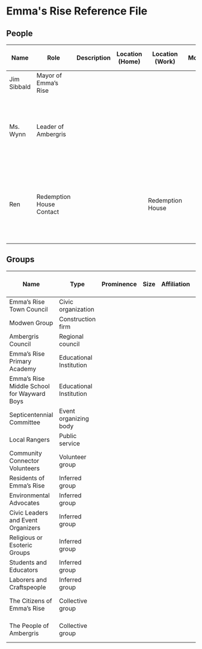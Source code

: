 # Emma's Rise Reference File

## People

| Name        | Role                     | Description | Location (Home) | Location (Work)  | Motivations | Links to PCs | Established Facts                                                                       | Notes |
| ----------- | ------------------------ | ----------- | --------------- | ---------------- | ----------- | ------------ | --------------------------------------------------------------------------------------- | ----- |
| Jim Sibbald | Mayor of Emma’s Rise     |             |                 |                  |             |              |                                                                                         |       |
| Ms. Wynn    | Leader of Ambergris      |             |                 |                  |             |              | Mentioned in Newsletter, Pg 1; described as influential in campaign intro               |       |
| Ren         | Redemption House Contact |             |                 | Redemption House |             |              | Mentioned in Newsletter, linked to image of Redemption House ("Your Light in the Dark") |       |

## Groups

| Name                                       | Type                    | Prominence | Size | Affiliation | Location    | Motivations/Goals                                     | Links to PCs | Established Facts         | Notes |
| ------------------------------------------ | ----------------------- | ---------- | ---- | ----------- | ----------- | ----------------------------------------------------- | ------------ | ------------------------- | ----- |
| Emma’s Rise Town Council                   | Civic organization      |            |      |             |             |                                                       |              |                           |       |
| Modwen Group                               | Construction firm       |            |      |             |             |                                                       |              |                           |       |
| Ambergris Council                          | Regional council        |            |      |             |             |                                                       |              |                           |       |
| Emma’s Rise Primary Academy                | Educational Institution |            |      |             |             |                                                       |              |                           |       |
| Emma’s Rise Middle School for Wayward Boys | Educational Institution |            |      |             |             |                                                       |              |                           |       |
| Septicentennial Committee                  | Event organizing body   |            |      |             |             |                                                       |              |                           |       |
| Local Rangers                              | Public service          |            |      |             |             |                                                       |              |                           |       |
| Community Connector Volunteers             | Volunteer group         |            |      |             |             |                                                       |              |                           |       |
| Residents of Emma’s Rise                   | Inferred group          |            |      |             |             |                                                       |              |                           |       |
| Environmental Advocates                    | Inferred group          |            |      |             |             |                                                       |              |                           |       |
| Civic Leaders and Event Organizers         | Inferred group          |            |      |             |             |                                                       |              |                           |       |
| Religious or Esoteric Groups               | Inferred group          |            |      |             |             |                                                       |              |                           |       |
| Students and Educators                     | Inferred group          |            |      |             |             |                                                       |              |                           |       |
| Laborers and Craftspeople                  | Inferred group          |            |      |             |             |                                                       |              |                           |       |
| The Citizens of Emma’s Rise                | Collective group        |            |      |             | Emma's Rise | United in secrecy; part of campaign’s central mystery |              | Added from campaign intro |       |
| The People of Ambergris                    | Collective group        |            |      |             | Ambergris   | Enigmatic; linked to Emma’s Rise’s secrets            |              | Added from campaign intro |       |
